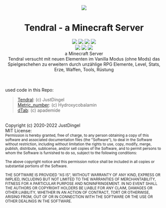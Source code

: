 <div align="center">
    <a href=""><img src="https://fontmeme.com/permalink/221204/8fbd77fb313730251acb0ded5e284cfb.png" /></a>
    <h1>Tendral - a Minecraft Server</h1>
    <a href=""><img src="https://img.shields.io/badge/MC:-1.19.2-green" /></a>
    <a href=""><img src="https://img.shields.io/badge/Version:-Tendral--Alpha--0.0.1-red" /></a>
    <a href=""><img src="https://img.shields.io/badge/IP:-127.0.0.1-red" /></a>
    <a href=""><img src="https://img.shields.io/badge/License:-MIT-green" /></a>
    <br/>
    <a href="https://discord.gg/ZzD2G56aj9"><img src="https://img.shields.io/discord/482040355470966784?label=Discord&logo=discord" /></a>
    <a href="https://www.twitch.tv/justdingel"><img src="https://img.shields.io/badge/Twitch:-JustDingel-purple" /></a>
    <a href="https://twitter.com/JustDingel"><img src="https://img.shields.io/badge/Twitter:-JustDingel-blue" /></a>
    <br/>
    <div>a Minecraft Server</div>
    <div>Tendral versucht mit neuen Elementen im Vanilla Modus (ohne Mods) das Spielgeschehen zu erweitern durch unzählige RPG Elemente, Level, Stats, Erze, Waffen, Tools, Rüstung</div>
</div>
<br/>
<br/>

used code in this Repo:
>[Tendral](https://github.com/ImperatorDingel/Tendral/tree/main): (c) JustDingel<br/>
>[Metric_number](https://forum.denizenscript.com/threads/metric-number.541/): (c) Hydroxycobalamin<br/>
>[dTab](https://forum.denizenscript.com/threads/dtab.405/): (c) apademide<br/>
<br/>
Copyright (c) 2020-2022 JustDingel<br/>
MIT License:<br/>
<sub>Permission is hereby granted, free of charge, to any person obtaining a copy of this software and associated documentation files (the "Software"), to deal in the Software without restriction, including without limitation the rights to use, copy, modify, merge, publish, distribute, sublicense, and/or sell copies of the Software, and to permit persons to whom the Software is furnished to do so, subject to the following conditions:</sub>

<sub>The above copyright notice and this permission notice shall be included in all copies or substantial portions of the Software.</sub>

<sub>THE SOFTWARE IS PROVIDED "AS IS", WITHOUT WARRANTY OF ANY KIND, EXPRESS OR IMPLIED, INCLUDING BUT NOT LIMITED TO THE WARRANTIES OF MERCHANTABILITY, FITNESS FOR A PARTICULAR PURPOSE AND NONINFRINGEMENT. IN NO EVENT SHALL THE AUTHORS OR COPYRIGHT HOLDERS BE LIABLE FOR ANY CLAIM, DAMAGES OR OTHER LIABILITY, WHETHER IN AN ACTION OF CONTRACT, TORT OR OTHERWISE, ARISING FROM, OUT OF OR IN CONNECTION WITH THE SOFTWARE OR THE USE OR OTHER DEALINGS IN THE SOFTWARE.</sub>